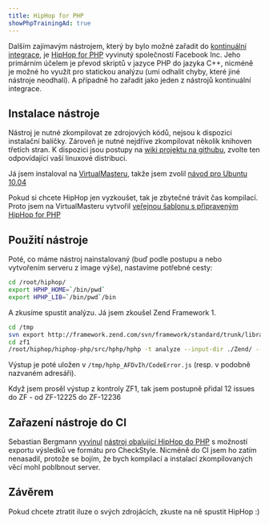 ```yaml
---
title: HipHop for PHP
showPhpTrainingAd: true
---
```


Dalším zajímavým nástrojem, který by bylo možné zařadit do [kontinuální integrace](/bp/), je [HipHop for PHP](https://github.com/facebook/hhvm) vyvinutý společností Facebook Inc. Jeho primárním účelem je převod skriptů v jazyce PHP do jazyka C++, nicméně je možné ho využít pro statickou analýzu (umí odhalit chyby, které jiné nástroje neodhalí). A případně ho zařadit jako jeden z nástrojů kontinuální integrace.

Instalace nástroje
-----------------------------
Nástroj je nutné zkompilovat ze zdrojových kódů, nejsou k dispozici instalační balíčky. Zároveň je nutné nejdříve zkompilovat několik knihoven třetích stran. K dispozici jsou postupy na [wiki projektu na githubu](https://github.com/facebook/hhvm/wiki/_pages), zvolte ten odpovídající vaší linuxové distribuci.

Já jsem instaloval na [VirtualMasteru](https://www.virtualmaster.com/virtualmaster/referral/6yv98), takže jsem zvolil [návod pro Ubuntu 10.04](https://github.com/facebook/hhvm/wiki/Building-and-installing-on-Ubuntu-10.04-LTS)

Pokud si chcete HipHop jen vyzkoušet, tak je zbytečné trávit čas kompilací. Proto jsem na VirtualMasteru vytvořil [veřejnou šablonu s připraveným HipHop for PHP](https://www.virtualmaster.com/cs/images/2555)
 
Použití nástroje
----------------------
Poté, co máme nástroj nainstalovaný (buď podle postupu a nebo vytvořením serveru z image výše), nastavíme potřebné cesty:

~~~bash
cd /root/hiphop/
export HPHP_HOME=`/bin/pwd`
export HPHP_LIB=`/bin/pwd`/bin
~~~

A zkusíme spustit analýzu. Já jsem zkoušel Zend Framework 1.

~~~bash
cd /tmp
svn export http://framework.zend.com/svn/framework/standard/trunk/library zf1
cd zf1
/root/hiphop/hiphop-php/src/hphp/hphp -t analyze --input-dir ./Zend/ --include-path ./
~~~

Výstup je poté uložen v `/tmp/hphp_AFDvIh/CodeError.js` (resp. v podobně nazvaném adresáři).

Když jsem prosěl výstup z kontroly ZF1, tak jsem postupně přidal 12 issues do ZF - od ZF-12225 do ZF-12236

Zařazení nástroje do CI
--------------------
Sebastian Bergmann [vyvinul](https://sebastian-bergmann.de/archives/918-Static-Analysis-with-HipHop-for-PHP.html) [nástroj obalující HipHop do PHP](https://github.com/sebastianbergmann/hhvm-wrapper) s možností exportu výsledků ve formátu pro CheckStyle. Nicméně do CI jsem ho zatím nenasadil, protože se bojím, že bych kompilací a instalací zkompilovaných věcí mohl poblbnout server.

Závěrem
---------
Pokud chcete ztratit iluze o svých zdrojácích, zkuste na ně spustit HipHop :)
